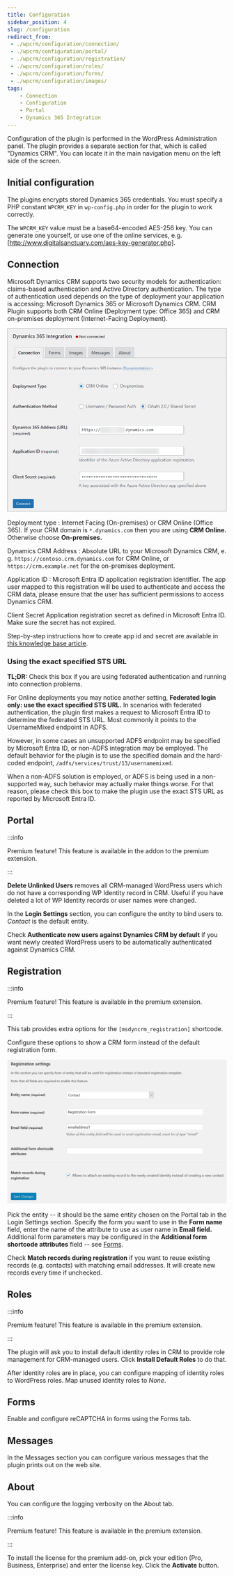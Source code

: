 ```yaml
---
title: Configuration
sidebar_position: 4
slug: /configuration
redirect_from:
 - ./wpcrm/configuration/connection/
 - ./wpcrm/configuration/portal/
 - ./wpcrm/configuration/registration/
 - ./wpcrm/configuration/roles/
 - ./wpcrm/configuration/forms/
 - ./wpcrm/configuration/images/
tags:
    - Connection
    - Configuration
    - Portal
    - Dynamics 365 Integration
---
```


Configuration of the plugin is performed in the WordPress Administration panel. The plugin provides a separate section for that, which is called "Dynamics CRM". You can locate it in the main navigation menu on the left side of the screen.

## Initial configuration

The plugins encrypts stored Dynamics 365 credentials. You must specify a PHP constant `WPCRM_KEY` in `wp-config.php` in order for the plugin to work correctly.

The `WPCRM_KEY` value must be a base64-encoded AES-256 key. You can generate one yourself, or use one of the online services, e.g. [http://www.digitalsanctuary.com/aes-key-generator.php].

## Connection

Microsoft Dynamics CRM supports two security models for authentication: claims-based authentication and Active Directory authentication. The type of authentication used depends on the type of deployment your application is accessing: Microsoft Dynamics 365 or Microsoft Dynamics CRM. CRM Plugin supports both CRM Online (Deployment type: Office 365) and CRM on-premises deployment (Internet-Facing Deployment).

![Dynamics 365 Connection settings](./img/new-auth.png)

Deployment type
: Internet Facing (On-premises) or CRM Online (Office 365). If your CRM domain is `*.dynamics.com` then you are using **CRM Online.** Otherwise choose **On-premises.**

Dynamics CRM Address
: Absolute URL to your Microsoft Dynamics CRM, e. g. `https://contoso.crm.dynamics.com` for CRM Online, or `https://crm.example.net` for the on-premises deployment.

Application ID
: Microsoft Entra ID application registration identifier. The app user mapped to this registration will be used to authenticate and access the CRM data, please ensure that the user has sufficient permissions to access Dynamics CRM.

Client Secret
 Application registration secret as defined in Microsoft Entra ID. Make sure the secret has not expired.

Step-by-step instructions how to create app id and secret are available in [this knowledge base article](https://alexacrm.com/kb/plugin/config/oauth-setup/).

### Using the exact specified STS URL

**TL;DR:** Check this box if you are using federated authentication and running into connection problems.

For Online deployments you may notice another setting, **Federated login only: use the exact specified STS URL.** In scenarios with federated authentication, the plugin first makes a request to Microsoft Entra ID to determine the federated STS URL. Most commonly it points to the UsernameMixed endpoint in ADFS. 

However, in some cases an unsupported ADFS endpoint may be specified by Microsoft Entra ID, or non-ADFS integration may be employed. The default behavior for the plugin is to use the specified domain and the hard-coded endpoint, `/adfs/services/trust/13/usernamemixed`.

When a non-ADFS solution is employed, or ADFS is being used in a non-supported way, such behavior may actually make things worse. For that reason, please check this box to make the plugin use the exact STS URL as reported by Microsoft Entra ID.

## Portal

:::info

Premium feature! This feature is available in the addon to the premium extension.

:::

**Delete Unlinked Users** removes all CRM-managed WordPress users which do not have a corresponding WP Identity record in CRM. Useful if you have deleted a lot of WP Identity records or user names were changed.  

In the **Login Settings** section, you can configure the entity to bind users to. *Contact* is the default entity.

Check **Authenticate new users against Dynamics CRM by default** if you want newly created WordPress users to be automatically authenticated against Dynamics CRM.

## Registration

:::info

Premium feature! This feature is available in the premium extension.

:::

This tab provides extra options for the `[msdyncrm_registration]` shortcode.

Configure these options to show a CRM form instead of the default registration form. 

![Registration settings screen](./img/registration-options.png)

Pick the entity -- it should be the same entity chosen on the Portal tab in the Login Settings section. Specify the form you want to use in the **Form name** field, enter the name of the attribute to use as user name in **Email field.** Additional form parameters may be configured in the **Additional form shortcode attributes** field -- see [Forms](./forms.md).

Check **Match records during registration** if you want to reuse existing records (e.g. contacts) with matching email addresses. It will create new records every time if unchecked. 

## Roles

:::info

Premium feature! This feature is available in the premium extension.

:::

The plugin will ask you to install default identity roles in CRM to provide role management for CRM-managed users. Click **Install Default Roles** to do that.

After identity roles are in place, you can configure mapping of identity roles to WordPress roles. Map unused identity roles to *None*.

## Forms

Enable and configure reCAPTCHA in forms using the Forms tab.

## Messages

In the Messages section you can configure various messages that the plugin prints out on the web site.

## About

You can configure the logging verbosity on the About tab.

:::info

Premium feature! This feature is available in the premium extension.

:::

To install the license for the premium add-on, pick your edition (Pro, Business, Enterprise) and enter the license key. Click the **Activate** button.
